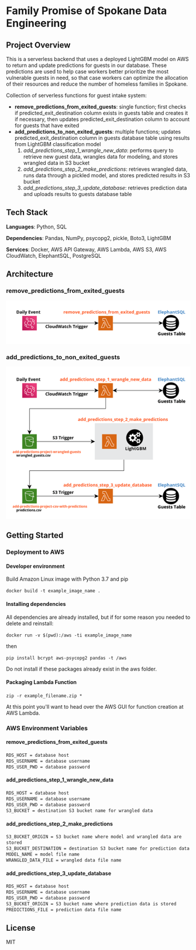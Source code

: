 # Family Promise of Spokane Data Engineering

## Project Overview
This is a serverless backend that uses a deployed LightGBM model on AWS to return and update predictions for guests in our database. These predictions are used to help case workers better prioritize the most vulnerable guests in need, so that case workers can optimize the allocation of their resources and reduce the number of homeless families in Spokane.

Collection of serverless functions for guest intake system:

- **remove_predictions_from_exited_guests**: single function; first checks if predicted_exit_destination column exists in guests table and creates it if necessary, then updates predicted_exit_destination column to account for guests that have exited
- **add_predictions_to_non_exited_guests**: multiple functions; updates predicted_exit_destination column in guests database table using results from LightGBM classification model
  1. *add_predictions_step_1_wrangle_new_data*: performs query to retrieve new guest data, wrangles data for modeling, and stores wrangled data in S3 bucket
  2. *add_predictions_step_2_make_predictions*: retrieves wrangled data, runs data through a pickled model, and stores predicted results in S3 bucket
  3. *add_predictions_step_3_update_database*: retrieves prediction data and uploads results to guests database table

## Tech Stack
**Languages**: Python, SQL

**Dependencies**: Pandas, NumPy, psycopg2, pickle, Boto3, LightGBM

**Services**: Docker, AWS API Gateway, AWS Lambda, AWS S3, AWS CloudWatch, ElephantSQL, PostgreSQL

## Architecture
### remove_predictions_from_exited_guests
![Remove Predictions Diagram](diagrams/remove_predictions_diagram.png)

### add_predictions_to_non_exited_guests
![Add Predictions Diagram](diagrams/add_predictions_diagram.png)

## Getting Started
### Deployment to AWS
#### Developer environment
Build Amazon Linux image with Python 3.7 and pip

```docker build -t example_image_name .```

#### Installing dependencies

All dependencies are already installed, but if for some reason you needed to delete and reinstall:

```docker run -v $(pwd):/aws -ti example_image_name```

then

```pip install bcrypt aws-psycopg2 pandas -t /aws```

Do not install if these packages already exist in the aws folder.

#### Packaging Lambda Function
```zip -r example_filename.zip *```

At this point you'll want to head over the AWS GUI for function creation at AWS Lambda. 

### AWS Environment Variables
#### remove_predictions_from_exited_guests
```
RDS_HOST = database host 
RDS_USERNAME = database username
RDS_USER_PWD = database password
```

#### add_predictions_step_1_wrangle_new_data
```
RDS_HOST = database host
RDS_USERNAME = database username
RDS_USER_PWD = database password
S3_BUCKET = destination S3 bucket name for wrangled data
```

#### add_predictions_step_2_make_predictions
```
S3_BUCKET_ORIGIN = S3 bucket name where model and wrangled data are stored
S3_BUCKET_DESTINATION =	destination S3 bucket name for prediction data
MODEL_NAME = model file name
WRANGLED_DATA_FILE = wrangled data file name
```

#### add_predictions_step_3_update_database
```
RDS_HOST = database host
RDS_USERNAME = database username
RDS_USER_PWD = database password
S3_BUCKET_ORIGIN = S3 bucket name where prediction data is stored
PREDICTIONS_FILE = prediction data file name
```

## License
MIT
